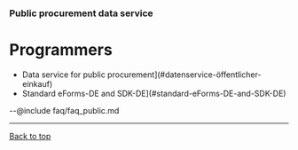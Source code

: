 ### Public procurement data service
# Programmers

- Data service for public procurement](#datenservice-öffentlicher-einkauf)
- Standard eForms-DE and SDK-DE](#standard-eForms-DE-and-SDK-DE)

--@include faq/faq_public.md

---
[Back to top](#frequently-asked-questions)

